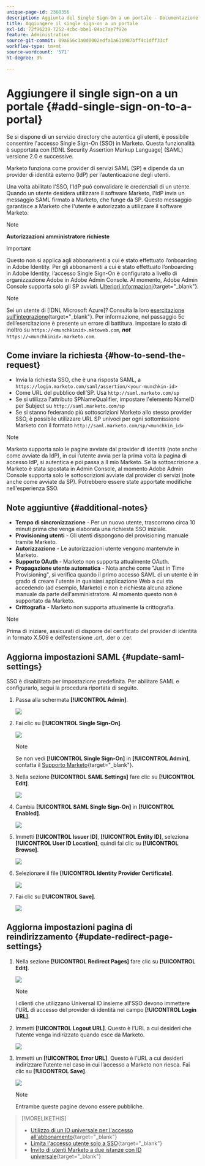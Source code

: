 ```yaml
---
unique-page-id: 2360356
description: Aggiunta del Single Sign-On a un portale - Documentazione Marketo - Documentazione del prodotto
title: Aggiungere il single sign-on a un portale
exl-id: 72f96239-7252-4cbc-bbe1-84ac7ae7f92e
feature: Administration
source-git-commit: 09a656c3a0d0002edfa1a61b987bff4c1dff33cf
workflow-type: tm+mt
source-wordcount: '571'
ht-degree: 3%

---
```


# Aggiungere il single sign-on a un portale {#add-single-sign-on-to-a-portal}

Se si dispone di un servizio directory che autentica gli utenti, è possibile consentire l&#39;accesso Single Sign-On (SSO) in Marketo. Questa funzionalità è supportata con [!DNL Security Assertion Markup Language] (SAML) versione 2.0 e successive.

Marketo funziona come provider di servizi SAML (SP) e dipende da un provider di identità esterno (IdP) per l’autenticazione degli utenti.

Una volta abilitato l&#39;SSO, l&#39;IdP può convalidare le credenziali di un utente. Quando un utente desidera utilizzare il software Marketo, l&#39;IdP invia un messaggio SAML firmato a Marketo, che funge da SP. Questo messaggio garantisce a Marketo che l&#39;utente è autorizzato a utilizzare il software Marketo.

>[!NOTE]
>
>**Autorizzazioni amministratore richieste**

>[!IMPORTANT]
>
>Questo non si applica agli abbonamenti a cui è stato effettuato l’onboarding in Adobe Identity. Per gli abbonamenti a cui è stato effettuato l’onboarding in Adobe Identity, l’accesso Single Sign-On è configurato a livello di organizzazione Adobe in Adobe Admin Console. Al momento, Adobe Admin Console supporta solo gli SP avviati. [Ulteriori informazioni](https://helpx.adobe.com/it/enterprise/using/set-up-identity.html){target="_blank"}.

>[!NOTE]
>
>Sei un utente di [!DNL Microsoft Azure]? Consulta la loro [esercitazione sull&#39;integrazione](https://learn.microsoft.com/en-us/entra/identity/saas-apps/marketo-tutorial){target="_blank"}. Per informazione, nel passaggio 5c dell’esercitazione è presente un errore di battitura. Impostare lo stato di inoltro su `https://<munchkinid>.mktoweb.com`, **_not_** `https://<munchkinid>.marketo.com`.

## Come inviare la richiesta {#how-to-send-the-request}

* Invia la richiesta SSO, che è una risposta SAML, a `https://login.marketo.com/saml/assertion/<your-munchkin-id>`
* Come URL del pubblico dell’SP. Usa `http://saml.marketo.com/sp`
* Se si utilizza l&#39;attributo SPNameQualifier, impostare l&#39;elemento NameID per Subject su `http://saml.marketo.com/sp`
* Se si stanno federando più sottoscrizioni Marketo allo stesso provider SSO, è possibile utilizzare URL SP univoci per ogni sottomissione Marketo con il formato `http://saml.marketo.com/sp/<munchkin_id>`

>[!NOTE]
>
>Marketo supporta solo le pagine avviate dal provider di identità (note anche come avviate da IdP), in cui l’utente avvia per la prima volta la pagina di accesso IdP, si autentica e poi passa a Il mio Marketo. Se la sottoscrizione a Marketo è stata spostata in Admin Console, al momento Adobe Admin Console supporta solo le sottoscrizioni avviate dal provider di servizi (note anche come avviate da SP). Potrebbero essere state apportate modifiche nell&#39;esperienza SSO.

## Note aggiuntive {#additional-notes}

* **Tempo di sincronizzazione** - Per un nuovo utente, trascorrono circa 10 minuti prima che venga elaborata una richiesta SSO iniziale.
* **Provisioning utenti** - Gli utenti dispongono del provisioning manuale tramite Marketo.
* **Autorizzazione** - Le autorizzazioni utente vengono mantenute in Marketo.
* **Supporto OAuth** - Marketo non supporta attualmente OAuth.
* **Propagazione utente automatica** - Nota anche come &quot;Just in Time Provisioning&quot;, si verifica quando il primo accesso SAML di un utente è in grado di creare l&#39;utente in qualsiasi applicazione Web a cui sta accedendo (ad esempio, Marketo) e non è richiesta alcuna azione manuale da parte dell&#39;amministratore. Al momento questo non è supportato da Marketo.
* **Crittografia** - Marketo non supporta attualmente la crittografia.

>[!NOTE]
>
>Prima di iniziare, assicurati di disporre del certificato del provider di identità in formato X.509 e dell’estensione .crt, .der o .cer.

## Aggiorna impostazioni SAML {#update-saml-settings}

SSO è disabilitato per impostazione predefinita. Per abilitare SAML e configurarlo, segui la procedura riportata di seguito.

1. Passa alla schermata **[!UICONTROL Admin]**.

   ![](assets/add-single-sign-on-to-a-portal-1.png)

1. Fai clic su **[!UICONTROL Single Sign-On]**.

   ![](assets/add-single-sign-on-to-a-portal-2.png)

   >[!NOTE]
   >
   >Se non vedi **[!UICONTROL Single Sign-On]** in **[!UICONTROL Admin]**, contatta il [Supporto Marketo](https://nation.marketo.com/t5/Support/ct-p/Support){target="_blank"}.

1. Nella sezione **[!UICONTROL SAML Settings]** fare clic su **[!UICONTROL Edit]**.

   ![](assets/add-single-sign-on-to-a-portal-3.png)

1. Cambia **[!UICONTROL SAML Single Sign-On]** in **[!UICONTROL Enabled]**.

   ![](assets/add-single-sign-on-to-a-portal-4.png)

1. Immetti **[!UICONTROL Issuer ID]**, **[!UICONTROL Entity ID]**, seleziona **[!UICONTROL User ID Location]**, quindi fai clic su **[!UICONTROL Browse]**.

   ![](assets/add-single-sign-on-to-a-portal-5.png)

1. Selezionare il file **[!UICONTROL Identity Provider Certificate]**.

   ![](assets/add-single-sign-on-to-a-portal-6.png)

1. Fai clic su **[!UICONTROL Save]**.

   ![](assets/add-single-sign-on-to-a-portal-7.png)

## Aggiorna impostazioni pagina di reindirizzamento {#update-redirect-page-settings}

1. Nella sezione **[!UICONTROL Redirect Pages]** fare clic su **[!UICONTROL Edit]**.

   ![](assets/add-single-sign-on-to-a-portal-8.png)

   >[!NOTE]
   >
   >I clienti che utilizzano Universal ID insieme all&#39;SSO devono immettere l&#39;URL di accesso del provider di identità nel campo **[!UICONTROL Login URL]**.

1. Immetti **[!UICONTROL Logout URL]**. Questo è l’URL a cui desideri che l’utente venga indirizzato quando esce da Marketo.

   ![](assets/add-single-sign-on-to-a-portal-9.png)

1. Immetti un **[!UICONTROL Error URL]**. Questo è l’URL a cui desideri indirizzare l’utente nel caso in cui l’accesso a Marketo non riesca. Fai clic su **[!UICONTROL Save]**.

   ![](assets/add-single-sign-on-to-a-portal-10.png)

   >[!NOTE]
   >
   >Entrambe queste pagine devono essere pubbliche.

>[!MORELIKETHIS]
>
>* [Utilizzo di un ID universale per l&#39;accesso all&#39;abbonamento](/help/marketo/product-docs/administration/settings/using-a-universal-id-for-subscription-login.md){target="_blank"}
>* [Limita l&#39;accesso utente solo a SSO](/help/marketo/product-docs/administration/additional-integrations/restrict-user-login-to-sso-only.md){target="_blank"}
>* [Invito di utenti Marketo a due istanze con ID universale](https://nation.marketo.com/t5/Knowledgebase/Inviting-Marketo-Users-to-Two-Instances-with-Universal-ID-UID/ta-p/251122){target="_blank"}
